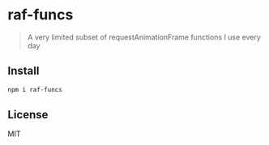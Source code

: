 # raf-funcs

> A very limited subset of requestAnimationFrame functions I use every day

## Install

```bash
npm i raf-funcs
```

## License

MIT
